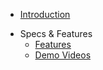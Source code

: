 * [Introduction](/)
- Specs & Features
  - [Features](features.md)
  - [Demo Videos](demo-videos.md)